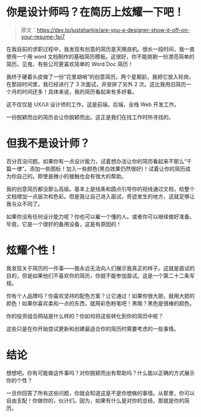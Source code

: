 # 你是设计师吗？在简历上炫耀一下吧！

> 原文：<https://dev.to/justsharkie/are-you-a-designer-show-it-off-on-your-resume-1pi7>

在我目前的求职过程中，我发现有创意的简历是天赐良机。很长一段时间，我一直使用一个用 word 文档制作的基础简历模板。这很好，你不能挑剔一份漂亮简单的简历。见鬼，有些公司更喜欢简单的 Word Doc 简历！

我终于硬着头皮做了一份“花里胡哨”的创意简历。两个星期前，我把它放入轮岗，在那段时间里，我已经进行了 3 次面试，并安排了另外 2 次。这比我用旧简历一个月的时间还多！具体来说，我的简历看起来有多好看。

这不仅仅是 UX/UI 设计师的工作。这是前端，后端，全栈 Web 开发工作。

一份脱颖而出的简历会让你脱颖而出。这正是我们在找工作时所寻找的。

# 但我不是设计师？

百分百没问题。如果你有一点设计能力，试着想办法让你的简历看起来不那么“千篇一律”。添加一些图标！加入一些颜色(黑白效果仍然很好)！试着让你的简历成为你自己的。即使是微小的接触也会有很大的帮助。

我的创意简历都没那么高级。基本上是线条和圆点引导你的视线通过文档，给整个文档增加一点层次和色彩。但是我让自己进入面试，奇迹发生的地方，这就足够让我与众不同了。

如果你没有任何设计能力呢？你也可以雇一个懂的人。或者你可以继续做好准备。毕竟，它是一个很好的备用设备，这是有原因的！

# 炫耀个性！

我发现关于简历的一件事——我永远无法向人们展示我真正的样子。这就是面试的目的，但是如果他们不喜欢你的简历，你就不能参加面试。这是一个第二十二条军规。

你有个人品牌吗？你喜欢坚持的配色方案？让它通过！如果你很大胆，就用大胆的颜色！如果你喜欢柔和一点的东西，就用彩色粉笔吧！黑暗？黑色是很棒的颜色。

你的投资组合网站是什么样的？你如何将这些转化到你的简历中呢？

这些只是在你开始尝试更新和创建最适合你的简历时需要考虑的一些事情。

# 结论

想想吧。你有可能做这件事吗？对你脱颖而出有帮助吗？什么能以正确的方式展示你的个性？

一旦你回答了所有这些问题，你就会知道这是不是你想做的事情。从那里，你可以自由支配！你做你的，伙计们。因为，如果有什么是对你的总结，那就是你的简历。